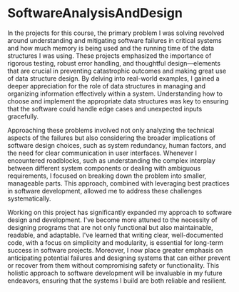 # SoftwareAnalysisAndDesign

In the projects for this course, the primary problem I was solving revolved around understanding and mitigating software failures in critical systems and how much memory is being used and the running time of the data structures I was using. These projects emphasized the importance of rigorous testing, robust error handling, and thoughtful design—elements that are crucial in preventing catastrophic outcomes and making great use of data structure design. By delving into real-world examples, I gained a deeper appreciation for the role of data structures in managing and organizing information effectively within a system. Understanding how to choose and implement the appropriate data structures was key to ensuring that the software could handle edge cases and unexpected inputs gracefully.

Approaching these problems involved not only analyzing the technical aspects of the failures but also considering the broader implications of software design choices, such as system redundancy, human factors, and the need for clear communication in user interfaces. Whenever I encountered roadblocks, such as understanding the complex interplay between different system components or dealing with ambiguous requirements, I focused on breaking down the problem into smaller, manageable parts. This approach, combined with leveraging best practices in software development, allowed me to address these challenges systematically.

Working on this project has significantly expanded my approach to software design and development. I've become more attuned to the necessity of designing programs that are not only functional but also maintainable, readable, and adaptable. I've learned that writing clear, well-documented code, with a focus on simplicity and modularity, is essential for long-term success in software projects. Moreover, I now place greater emphasis on anticipating potential failures and designing systems that can either prevent or recover from them without compromising safety or functionality. This holistic approach to software development will be invaluable in my future endeavors, ensuring that the systems I build are both reliable and resilient.
